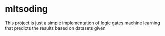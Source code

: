 # mltsoding
This project is just a simple implementation of logic gates machine learning that predicts the results based on datasets given
